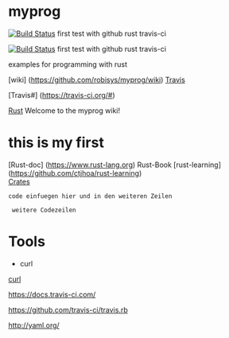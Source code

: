 # myprog

[![Build Status](https://secure.travis-ci.org/robiorg/myprog-1.svg?branch=master)](https://travis-ci.org/robiorg/myprog-1)
first test with  github rust travis-ci

[![Build Status](https://secure.travis-ci.org/robisys/myprog.svg?branch=master)](https://travis-ci.org/robisys/myprog)
first test with  github rust travis-ci

examples for programming with rust

[wiki] (https://github.com/robisys/myprog/wiki)    [Travis ](https://travis-ci.org/robisys) 

[Travis#] (https://travis-ci.org/#)

[Rust](https://github.com/robisys/myprog/wiki/Rust)
Welcome to the myprog wiki!
#  this is my first

[Rust-doc] (https://www.rust-lang.org) Rust-Book
[rust-learning] (https://github.com/ctjhoa/rust-learning)  
[Crates](https://crates.io)  

`code einfuegen hier und in den weiteren Zeilen`

` weitere Codezeilen`

# Tools

*  curl

[curl](https://de.wikipedia.org/wiki/CURL)

https://docs.travis-ci.com/  

https://github.com/travis-ci/travis.rb

http://yaml.org/

